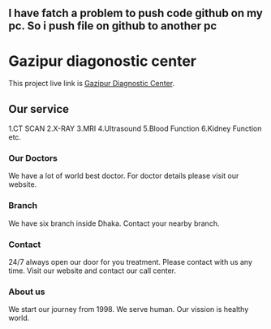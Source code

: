## I have fatch a problem to push code github on my pc. So i push file on github to another pc ##

# Gazipur diagonostic center

This project live link is [Gazipur Diagnostic Center](https://gazipur-medical.web.app/).

## Our service

1.CT SCAN
2.X-RAY
3.MRI
4.Ultrasound
5.Blood Function
6.Kidney Function etc.

### Our Doctors

We have a lot of world best doctor. For doctor details please visit our website.

### Branch

We have six branch inside Dhaka. Contact your nearby branch.

### Contact

24/7 always open our door for you treatment. Please contact with us any time. Visit our website and contact our call center.

### About us

We start our journey from 1998. We serve human. Our vission is healthy world.



